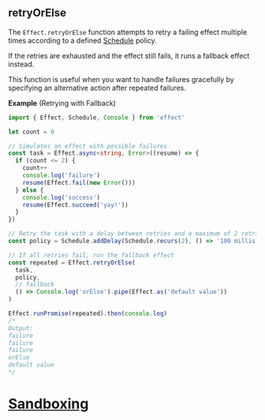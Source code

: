 ## retryOrElse

The `Effect.retryOrElse` function attempts to retry a failing effect multiple times according to a defined [Schedule](/docs/scheduling/introduction/) policy.

If the retries are exhausted and the effect still fails, it runs a fallback effect instead.

This function is useful when you want to handle failures gracefully by specifying an alternative action after repeated failures.

**Example** (Retrying with Fallback)

```ts twoslash
import { Effect, Schedule, Console } from 'effect'

let count = 0

// Simulates an effect with possible failures
const task = Effect.async<string, Error>((resume) => {
  if (count <= 2) {
    count++
    console.log('failure')
    resume(Effect.fail(new Error()))
  } else {
    console.log('success')
    resume(Effect.succeed('yay!'))
  }
})

// Retry the task with a delay between retries and a maximum of 2 retries
const policy = Schedule.addDelay(Schedule.recurs(2), () => '100 millis')

// If all retries fail, run the fallback effect
const repeated = Effect.retryOrElse(
  task,
  policy,
  // fallback
  () => Console.log('orElse').pipe(Effect.as('default value'))
)

Effect.runPromise(repeated).then(console.log)
/*
Output:
failure
failure
failure
orElse
default value
*/
```

# [Sandboxing](https://effect.website/docs/error-management/sandboxing/)
